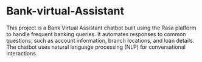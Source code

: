 # Bank-virtual-Assistant
This project is a Bank Virtual Assistant chatbot built using the Rasa platform to handle frequent banking queries. It automates responses to common questions, such as account information, branch locations, and loan details. The chatbot uses natural language processing (NLP) for conversational interactions.
